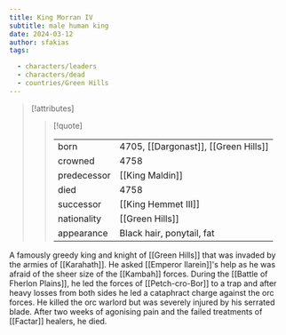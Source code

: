```yaml
---
title: King Morran IV
subtitle: male human king
date: 2024-03-12
author: sfakias
tags:

  - characters/leaders
  - characters/dead
  - countries/Green Hills
---
```

> [!attributes]
> 
> > [!quote]
> >
> > | | |
> > | --- | --- |
> > | born | 4705, [[Dargonast]], [[Green Hills]] |
> > | crowned | 4758 |
> > | predecessor | [[King Maldin]] |
> > | died | 4758 |
> > | successor | [[King Hemmet III]] |
> > | nationality | [[Green Hills]] |
> > | appearance | Black hair, ponytail, fat |

A famously greedy king and knight of [[Green Hills]] that was invaded by the armies of [[Karahath]]. He asked [[Emperor Ilarein]]'s help as he was afraid of the sheer size of the [[Kambah]] forces. During the [[Battle of Fherlon Plains]], he led the forces of [[Petch-cro-Bor]] to a trap and after heavy losses from both sides he led a cataphract charge against the orc forces. He killed the orc warlord but was severely injured by his serrated blade. After two weeks of agonising pain and the failed treatments of [[Factar]] healers, he died.